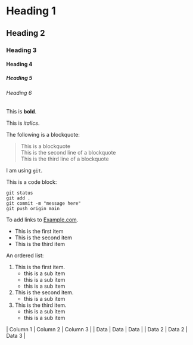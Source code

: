 # Heading 1

## Heading 2

### Heading 3

#### Heading 4

##### Heading 5

###### Heading 6

This is **bold**.

This is *italics*.

The following is a blockquote:

> This is a blockquote  
> This is the second line of a blockquote  
> This is the third line of a blockquote  

I am using `git`.

This is a code block:

```
git status
git add .
git commit -m "message here"
git push origin main
```

To add links to [Example.com](https://www.example.com).

* This is the first item
* This is the second item
* This is the third item

An ordered list:

1. This is the first item.
	- this is a sub item
	- this is a sub item
	- this is a sub item
1. This is the second item.
	- this is a sub item
1. This is the third item.
	- this is a sub item
	- this is a sub item

| Column 1 | Column 2 | Column 3 |
| Data     | Data     | Data     |
| Data 2   | Data 2   | Data 3   |






